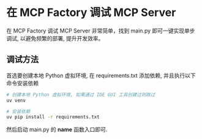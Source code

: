 # 在 MCP Factory 调试 MCP Server 

在 MCP Factory 调试 MCP Server 非常简单，找到 main.py 即可一键实现单步调试, 以避免频繁的部署, 提升开发效率。

## 调试方法

首选要创建本地 Python 虚拟环境, 在 requirements.txt 添加依赖, 并且执行以下命令安装依赖

```bash
# 创建本地 Python 虚拟环境, 如果通过 IDE GUI 工具创建过则跳过
uv venv

# 安装依赖
uv pip install -r requirements.txt
```

然后启动 main.py 的 __name__ 函数入口即可.



